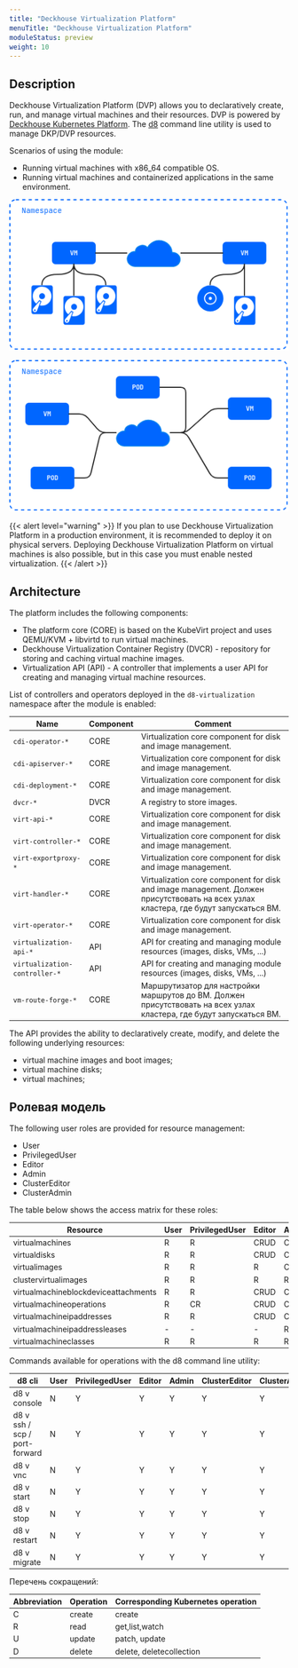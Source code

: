 ```yaml
---
title: "Deckhouse Virtualization Platform"
menuTitle: "Deckhouse Virtualization Platform"
moduleStatus: preview
weight: 10
---
```


## Description

Deckhouse Virtualization Platform (DVP) allows you to declaratively create, run, and manage virtual machines and their resources.
DVP is powered by [Deckhouse Kubernetes Platform](https://deckhouse.io/products/kubernetes-platform/). The [d8](https://deckhouse.io/documentation/v1/deckhouse-cli/) command line utility is used to manage DKP/DVP resources.

Scenarios of using the module:

- Running virtual machines with x86_64 compatible OS.
- Running virtual machines and containerized applications in the same environment.

![](./images/cases-vms.png)

![](./images/cases-pods-and-vms.png)

{{< alert level="warning" >}}
If you plan to use Deckhouse Virtualization Platform in a production environment, it is recommended to deploy it on physical servers. Deploying Deckhouse Virtualization Platform on virtual machines is also possible, but in this case you must enable nested virtualization.
{{< /alert >}}

## Architecture

The platform includes the following components:

- The platform core (CORE) is based on the KubeVirt project and uses QEMU/KVM + libvirtd to run virtual machines.
- Deckhouse Virtualization Container Registry (DVCR) - repository for storing and caching virtual machine images.
- Virtualization API (API) - A controller that implements a user API for creating and managing virtual machine resources.

List of controllers and operators deployed in the `d8-virtualization` namespace after the module is enabled:

| Name                          | Component | Comment                                                                                                                              |
| ----------------------------- | --------- | ------------------------------------------------------------------------------------------------------------------------------------ |
| `cdi-operator-*`              | CORE      | Virtualization core component for disk and image management.                                                                         |
| `cdi-apiserver-*`             | CORE      | Virtualization core component for disk and image management.                                                                         |
| `cdi-deployment-*`            | CORE      | Virtualization core component for disk and image management.                                                                         |
| `dvcr-*`                      | DVCR      | A registry to store images.                                                                                                          |
| `virt-api-*`                  | CORE      | Virtualization core component for disk and image management.                                                                         |
| `virt-controller-*`           | CORE      | Virtualization core component for disk and image management.                                                                         |
| `virt-exportproxy-*`          | CORE      | Virtualization core component for disk and image management.                                                                         |
| `virt-handler-*`              | CORE      | Virtualization core component for disk and image management. Должен присутствовать на всех узлах кластера, где будут запускаться ВМ. |
| `virt-operator-*`             | CORE      | Virtualization core component for disk and image management.                                                                         |
| `virtualization-api-*`        | API       | API for creating and managing module resources (images, disks, VMs, ...)                                                             |
| `virtualization-controller-*` | API       | API for creating and managing module resources (images, disks, VMs, ...)                                                             |
| `vm-route-forge-*`            | CORE      | Маршрутизатор для настройки маршрутов до ВМ. Должен присутствовать на всех узлах кластера, где будут запускаться ВМ.                 |

The API provides the ability to declaratively create, modify, and delete the following underlying resources:

- virtual machine images and boot images;
- virtual machine disks;
- virtual machines;

## Ролевая модель

The following user roles are provided for resource management:

- User
- PrivilegedUser
- Editor
- Admin
- ClusterEditor
- ClusterAdmin

The table below shows the access matrix for these roles:

| Resource                             | User | PrivilegedUser | Editor | Admin | ClusterEditor | ClusterAdmin |
| ------------------------------------ | ---- | -------------- | ------ | ----- | ------------- | ------------ |
| virtualmachines                      | R    | R              | CRUD   | CRUD  | CRUD          | CRUD         |
| virtualdisks                         | R    | R              | CRUD   | CRUD  | CRUD          | CRUD         |
| virtualimages                        | R    | R              | R      | CRUD  | CRUD          | CRUD         |
| clustervirtualimages                 | R    | R              | R      | R     | CRUD          | CRUD         |
| virtualmachineblockdeviceattachments | R    | R              | CRUD   | CRUD  | CRUD          | CRUD         |
| virtualmachineoperations             | R    | CR             | CRUD   | CRUD  | CRUD          | CRUD         |
| virtualmachineipaddresses            | R    | R              | CRUD   | CRUD  | CRUD          | CRUD         |
| virtualmachineipaddressleases        | -    | -              | -      | R     | R             | CRUD         |
| virtualmachineclasses                | R    | R              | R      | R     | CRUD          | CRUD         |

Commands available for operations with the d8 command line utility:

| d8 cli                        | User | PrivilegedUser | Editor | Admin | ClusterEditor | ClusterAdmin |
| ----------------------------- | ---- | -------------- | ------ | ----- | ------------- | ------------ |
| d8 v console                  | N    | Y              | Y      | Y     | Y             | Y            |
| d8 v ssh / scp / port-forward | N    | Y              | Y      | Y     | Y             | Y            |
| d8 v vnc                      | N    | Y              | Y      | Y     | Y             | Y            |
| d8 v start                    | N    | Y              | Y      | Y     | Y             | Y            |
| d8 v stop                     | N    | Y              | Y      | Y     | Y             | Y            |
| d8 v restart                  | N    | Y              | Y      | Y     | Y             | Y            |
| d8 v migrate                  | N    | Y              | Y      | Y     | Y             | Y            |

Перечень сокращений:

| Abbreviation | Operation | Corresponding Kubernetes operation |
| ------------ | --------- | ---------------------------------- |
| C            | create    | create                             |
| R            | read      | get,list,watch                     |
| U            | update    | patch, update                      |
| D            | delete    | delete, deletecollection           |
